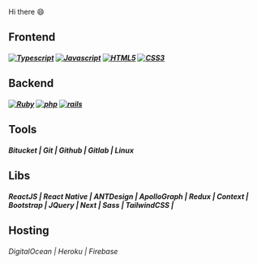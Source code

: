 Hi there 😄
## Frontend
##### [![Typescript](https://img.shields.io/badge/Typescript-0D7DBD?style=for-the-badge)](https://)  [![Javascript](https://img.shields.io/badge/Javascript-E7E478?style=for-the-badge)](https://)  [![HTML5](https://img.shields.io/badge/HTML5-FF5733?style=for-the-badge)](https://)   [![CSS3](https://img.shields.io/badge/CSS3-0D7DBD?style=for-the-badge)](https://)
## Backend
##### [![Ruby](https://img.shields.io/badge/Ruby-BD4A0D?style=for-the-badge)](https://) [![php](https://img.shields.io/badge/php-60C83A?style=for-the-badge)](https://) [![rails](https://img.shields.io/badge/rails-BD0D0D?style=for-the-badge)](https://)
## Tools
##### Bitucket | Git | Github | Gitlab | Linux
## Libs
##### ReactJS | React Native | ANTDesign | ApolloGraph | Redux | Context | Bootstrap | JQuery | Next | Sass | TailwindCSS | 
## Hosting
###### DigitalOcean | Heroku | Firebase
